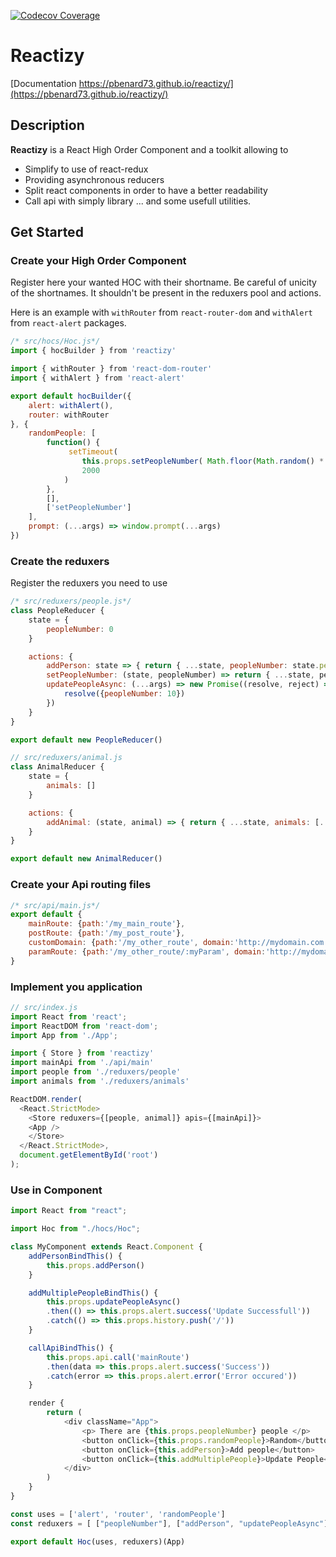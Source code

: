 [![Codecov Coverage](https://img.shields.io/codecov/c/github/pbenard73/reactizy.svg?style=flat-square)](https://codecov.io/gh/pbenard73/reactizy/)


# Reactizy

 [Documentation https://pbenard73.github.io/reactizy/](https://pbenard73.github.io/reactizy/)

## Description

**Reactizy**  is a React High Order Component and a toolkit allowing to

* Simplify to use of react-redux
* Providing asynchronous reducers
* Split react components in order to have a better readability
* Call api with simply library
... and some usefull utilities.

## Get Started

### Create your High Order Component

Register here your wanted HOC with their shortname. Be careful of unicity of the shortnames. It shouldn't be present in the reduxers pool and actions.

Here is an example with `withRouter` from `react-router-dom` and `withAlert` from `react-alert` packages.

```js
/* src/hocs/Hoc.js*/
import { hocBuilder } from 'reactizy'

import { withRouter } from 'react-dom-router'
import { withAlert } from 'react-alert'

export default hocBuilder({
    alert: withAlert(),
    router: withRouter
}, {
    randomPeople: [
        function() {
             setTimeout(
                this.props.setPeopleNumber( Math.floor(Math.random() * 10000)),
                2000
            )
        },
        [],
        ['setPeopleNumber']
    ],
    prompt: (...args) => window.prompt(...args)
})
```

### Create the reduxers

Register the reduxers you need to use

```js
/* src/reduxers/people.js*/
class PeopleReducer {
    state = {
        peopleNumber: 0
    }

    actions: {
        addPerson: state => { return { ...state, peopleNumber: state.peopleNumber + 1 }},
        setPeopleNumber: (state, peopleNumber) => return { ...state, peopleNumber}},
        updatePeopleAsync: (...args) => new Promise((resolve, reject) => {
            resolve({peopleNumber: 10})
        })        
    }
}

export default new PeopleReducer()
```

```js
// src/reduxers/animal.js
class AnimalReducer {
    state = {
        animals: []
    }

    actions: {
        addAnimal: (state, animal) => { return { ...state, animals: [...animals, animal] }},
    }
}

export default new AnimalReducer()
```

### Create your Api routing files

```js
/* src/api/main.js*/
export default {
    mainRoute: {path:'/my_main_route'},
    postRoute: {path:'/my_post_route'},
    customDomain: {path:'/my_other_route', domain:'http://mydomain.com'}, 
    paramRoute: {path:'/my_other_route/:myParam', domain:'http://mydomain.com'},
}
```

### Implement you application

```js
// src/index.js
import React from 'react';
import ReactDOM from 'react-dom';
import App from './App';

import { Store } from 'reactizy'
import mainApi from './api/main'
import people from './reduxers/people'
import animals from './reduxers/animals'

ReactDOM.render(
  <React.StrictMode>
    <Store reduxers={[people, animal]} apis={[mainApi]}>
    <App />
    </Store>
  </React.StrictMode>,
  document.getElementById('root')
);
```

### Use in Component

```js
import React from "react";

import Hoc from "./hocs/Hoc";

class MyComponent extends React.Component {
    addPersonBindThis() {
        this.props.addPerson()
    }

    addMultiplePeopleBindThis() {
        this.props.updatePeopleAsync()
        .then(() => this.props.alert.success('Update Successfull'))
        .catch(() => this.props.history.push('/'))
    }

    callApiBindThis() {
        this.props.api.call('mainRoute')
        .then(data => this.props.alert.success('Success'))
        .catch(error => this.props.alert.error('Error occured'))
    }

    render {
        return (
            <div className="App">
                <p> There are {this.props.peopleNumber} people </p>
                <button onClick={this.props.randomPeople}>Random</button>
                <button onClick={this.addPerson}>Add people</button>
                <button onClick={this.addMultiplePeople}>Update People</button>
            </div>
        )
    }
}     

const uses = ['alert', 'router', 'randomPeople']
const reduxers = [ ["peopleNumber"], ["addPerson", "updatePeopleAsync"] ]

export default Hoc(uses, reduxers)(App)
```
